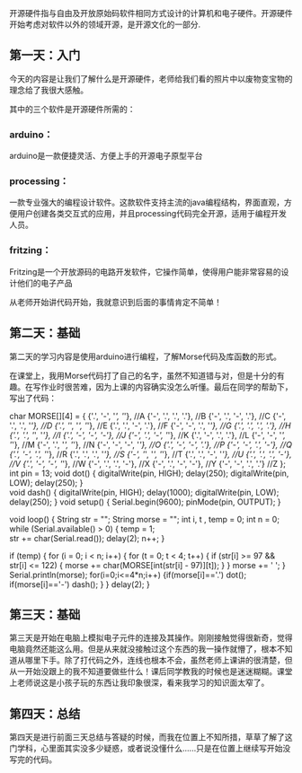 [;]: ;

开源硬件指与自由及开放原始码软件相同方式设计的计算机和电子硬件。开源硬件开始考虑对软件以外的领域开源，是开源文化的一部分.

## 第一天：入门

今天的内容是让我们了解什么是开源硬件，老师给我们看的照片中以废物变宝物的理念给了我很大感触。

其中的三个软件是开源硬件所需的：

### arduino：

arduino是一款便捷灵活、方便上手的开源电子原型平台

### processing：

一款专业强大的编程设计软件。这款软件支持主流的java编程结构，界面直观，方便用户创建各类交互式的应用，并且processing代码完全开源，适用于编程开发人员。

### fritzing：

Fritzing是一个开放源码的电路开发软件，它操作简单，使得用户能非常容易的设计他们的电子产品

从老师开始讲代码开始，我就意识到后面的事情肯定不简单！

## 第二天：基础

第二天的学习内容是使用arduino进行编程，了解Morse代码及库函数的形式。

在课堂上，我用Morse代码打了自己的名字，虽然不知道错与对，但是十分的有趣。在写作业时很苦难，因为上课的内容确实没怎么听懂。最后在同学的帮助下，写出了代码：

char MORSE[][4] = {
  {'.', '-', '*', '*'}, //A
  {'-', '.', '.', '.'}, //B
  {'-', '.', '-', '.'}, //C
  {'-', '.', '.', '*'}, //D
  {'.', '*', '*', '*'}, //E
  {'.', '.', '-', '.'}, //F
  {'-', '-', '.', '*'}, //G
  {'.', '.', '.', '.'}, //H
  {'.', '.', '*', '*'}, //I
  {'.', '-', '-', '-'}, //J
  {'-', '.', '-', '*'}, //K
  {'.', '-', '.', '.'}, //L
  {'-', '-', '*', '*'}, //M
  {'-', '.', '*', '*'}, //N
  {'-', '-', '-', '*'}, //O
  {'.', '-', '-', '.'}, //P
  {'-', '-', '.', '-'}, //Q
  {'.', '-', '.', '*'}, //R
  {'.', '.', '.', '*'}, //S
  {'-', '*', '*', '*'}, //T
  {'.', '.', '-', '*'}, //U
  {'.', '.', '.', '-'}, //V
  {'.', '-', '-', '*'}, //W
  {'-', '.', '.', '-'}, //X
  {'-', '.', '-', '-'}, //Y
  {'-', '-', '.', '.'}  //Z
};
int pin = 13;
void dot() {   digitalWrite(pin, HIGH);   delay(250);   digitalWrite(pin, LOW);   delay(250); }   
void dash() {   digitalWrite(pin, HIGH);   delay(1000);   digitalWrite(pin, LOW);   delay(250); }
void setup() {
  Serial.begin(9600);
   pinMode(pin, OUTPUT); 
}

void loop() {
  String str = ""; 
  String morse = ""; 
  int i, t , temp = 0;
  int n = 0;
  while (Serial.available() > 0) {
    temp = 1;  
    str += char(Serial.read());
    delay(2);
    n++;
  }

  if (temp) {
    for (i = 0; i < n; i++)
    {
      for (t = 0; t < 4; t++)
      {
        if (str[i] >= 97 && str[i] <= 122)
        {
          morse += char(MORSE[int(str[i] - 97)][t]);
        }
      }
      morse += ' ';
    }
    Serial.println(morse);
    for(i=0;i<=4*n;i++)
    {if(morse[i]=='.')
      dot();
     if(morse[i]=='-')
      dash();
    }
  }
  delay(2);
}

## 第三天：基础

第三天是开始在电脑上模拟电子元件的连接及其操作。刚刚接触觉得很新奇，觉得电脑竟然还能这么用。但是从来就没接触过这个东西的我一操作就懵了，根本不知道从哪里下手。除了打代码之外，连线也根本不会，虽然老师上课讲的很清楚，但从一开始没跟上的我不知道要做些什么！课后同学教我的时候也是迷迷糊糊。课堂上老师说这是小孩子玩的东西让我印象很深，看来我学习的知识面太窄了。

## 第四天：总结

第四天是进行前面三天总结与答疑的时候，而我在位置上不知所措，草草了解了这门学科，心里面其实没多少疑惑，或者说没懂什么......只是在位置上继续写开始没写完的代码。